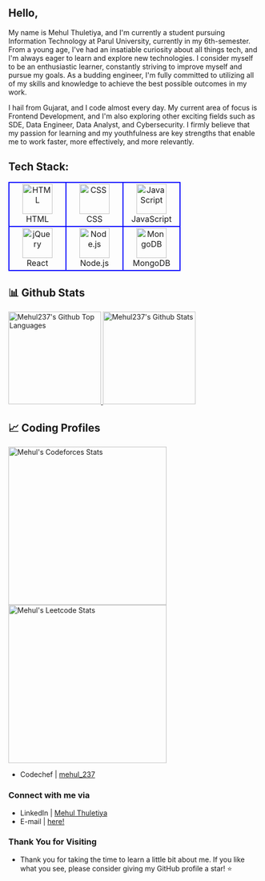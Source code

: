 
## Hello,

My name is Mehul Thuletiya, and I'm currently a student pursuing Information Technology at Parul University, currently in my 6th-semester. From a young age, I've had an insatiable curiosity about all things tech, and I'm always eager to learn and explore new technologies. I consider myself to be an enthusiastic learner, constantly striving to improve myself and pursue my goals. As a budding engineer, I'm fully committed to utilizing all of my skills and knowledge to achieve the best possible outcomes in my work.

I hail from Gujarat, and I code almost every day. My current area of focus is Frontend Development, and I'm also exploring other exciting fields such as SDE, Data Engineer, Data Analyst, and Cybersecurity. I firmly believe that my passion for learning and my youthfulness are key strengths that enable me to work faster, more effectively, and more relevantly.


## Tech Stack:

<table>
<tr>
  <td align="center" width="96" style="border:2px solid blue">
        <img src="https://skillicons.dev/icons?i=html" width="60" height="60" alt="HTML" />
        <br> HTML </br>
 </td>
 
  <td align="center" width="96" style="border:2px solid blue">
        <img src="https://skillicons.dev/icons?i=css" width="60" height="60" alt="CSS" />
        <br> CSS </br>
 </td>
 
 <td align="center" width="96" style="border:2px solid blue">
        <img src="https://skillicons.dev/icons?i=javascript" width="60" height="60" alt="JavaScript" />
        <br> JavaScript </br>
 </td>

<!-- <td align="center" width="96" style="border:2px solid blue">
        <img src="https://skillicons.dev/icons?i=bootstrap" width="60" height="60" alt="Bootstrap" />
        <br> Bootstrap </br>
  </td>
  <td align="center" width="96" style="border:2px solid blue">
        <img src="https://skillicons.dev/icons?i=tailwind" width="60" height="60" alt="CPP" />
        <br> Tailwind </br>
 </td> -->
 
</tr>

<tr>
<td align="center" width="96" style="border:2px solid blue">
        <img src="https://skillicons.dev/icons?i=react" width="60" height="60" alt="jQuery" />
        <br> React </br>
</td>
<td align="center" width="96" style="border:2px solid blue">
        <img src="https://skillicons.dev/icons?i=nodejs" width="60" height="60" alt="Node.js" />
        <br>Node.js</br>

<!--
</td>
 <td align="center" width="96" style="border:2px solid blue">
        <img src="https://skillicons.dev/icons?i=nextjs" width="60" height="60" alt="Next.js" />
        <br>Next.js</br>
</td> 
<td align="center" width="96" style="border:2px solid blue">
        <img src="https://skillicons.dev/icons?i=express" width="60" height="60" alt="Express" />
        <br>Express</br>
</td>
-->
<td align="center" width="96" style="border:2px solid blue">
        <img src="https://skillicons.dev/icons?i=mongodb" width="60" height="60" alt="MongoDB" />
      <br>MongoDB</br>
</td>
</tr>
</table>

## 📊 Github Stats

<span>
<a href="https://github.com/Mehul237">
<img height="185" src="https://github-readme-stats.vercel.app/api/top-langs/?username=Mehul237&layout=compact&langs_count=8&theme=github_dark&hide=SCSS,GLSL,GAP&border_color=404040" alt="Mehul237's Github Top Languages" />
<img height="185" src="https://github-readme-stats-redheadphone.vercel.app/api?username=Mehul237&show_icons=true&count_private=true&theme=github_dark&border_color=404040" alt="Mehul237's Github Stats" />
</a>
</span>




## 📈 Coding Profiles

<span>

<a href="https://codeforces.com/profile/Mehul_Thuletiya">
<img height="316" src="https://codeforces-readme-stats.vercel.app/api/card?username=Mehul_Thuletiya&theme=github_dark&force_username=true&border_color=404040" alt="Mehul's Codeforces Stats"/>
  
</a>
<a href="https://leetcode.com/u/mehul_237/">
<img height="316" src="https://leetcard.jacoblin.cool/mehul_237?theme=dark&font=Ubuntu&cache=14400&ext=contest&sheets=https://gist.githubusercontent.com/mehul237/5e715e284c89cace8f5fa09f7fb930b8/raw/ec0be570f114124b1a2156a660d67baa0ab5639d/leetcode_stats_card.css" alt="Mehul's Leetcode Stats"/>
</a>

</span>


- Codechef  | [mehul_237](https://www.codechef.com/users/mehul_237)

### Connect with me via

- LinkedIn  | [Mehul Thuletiya](https://www.linkedin.com/in/mehul-thuletiya/)
- E-mail  | [here!](mehulthuletiya26@gmail.com)

### Thank You for Visiting
 - Thank you for taking the time to learn a little bit about me. If you like what you see, please consider giving my GitHub profile a star! ⭐️

